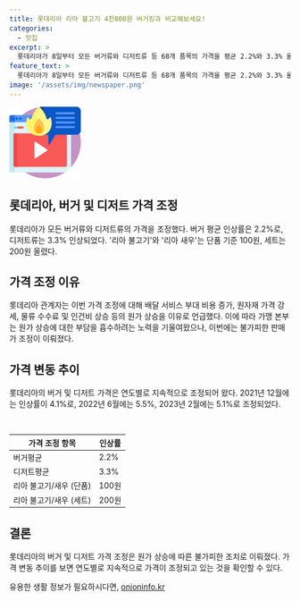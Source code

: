 ```yaml
---
title: 롯데리아 리아 불고기 4천800원 버거킹과 비교해보세요!
categories:
  - 맛집
excerpt: >
  롯데리아가 8일부터 모든 버거류와 디저트류 등 68개 품목의 가격을 평균 2.2%와 3.3% 올린다고 밝혔습니다. 이에 불고기포텐버거와 대표 메뉴 리아 불고기, 리아 새우의 가격도 상승하는데, 배달 서비스 부대 비용 증가, 원자재 가격 상승 등을 이유로 설명했습니다. 롯데리아의 연간 가격 상승률은 지난해 4.1%에서 올해 5.5%, 그리고 2023년에는 5.1%까지 올랐습니다.
feature_text: >
  롯데리아가 8일부터 모든 버거류와 디저트류 등 68개 품목의 가격을 평균 2.2%와 3.3% 올린다고 밝혔습니다. 이에 불고기포텐버거와 대표 메뉴 리아 불고기, 리아 새우의 가격도 상승하는데, 배달 서비스 부대 비용 증가, 원자재 가격 상승 등을 이유로 설명했습니다. 롯데리아의 연간 가격 상승률은 지난해 4.1%에서 올해 5.5%, 그리고 2023년에는 5.1%까지 올랐습니다.
image: '/assets/img/newspaper.png'
---
```


<p><img src="/assets/img/news.png" alt="rentncar 속보" /></p>

<h2 data-ke-size="size26">롯데리아, 버거 및 디저트 가격 조정</h2>

<p>롯데리아가 모든 버거류와 디저트류의 가격을 조정했다. 버거 평균 인상률은 2.2%로, 디저트류는 3.3% 인상되었다. '리아 불고기'와 '리아 새우'는 단품 기준 100원, 세트는 200원 올렸다.</p>

<h2 data-ke-size="size26">가격 조정 이유</h2>

<p>롯데리아 관계자는 이번 가격 조정에 대해 배달 서비스 부대 비용 증가, 원자재 가격 강세, 물류 수수료 및 인건비 상승 등의 원가 상승을 이유로 언급했다. 이에 따라 가맹 본부는 원가 상승에 대한 부담을 흡수하려는 노력을 기울여왔으나, 이번에는 불가피한 판매가 조정이 이뤄졌다.</p>

<h2 data-ke-size="size26">가격 변동 추이</h2>

<p>롯데리아의 버거 및 디저트 가격은 연도별로 지속적으로 조정되어 왔다. 2021년 12월에는 인상률이 4.1%로, 2022년 6월에는 5.5%, 2023년 2월에는 5.1%로 조정되었다.</p>

<p data-ke-size="size16">&nbsp;</p>

<table>
    <thead>
        <tr>
            <th scope="col">가격 조정 항목</th>
            <th scope="col">인상률</th>
        </tr>
    </thead>
    <tbody>
        <tr>
            <td>버거평균</td>
            <td>2.2%</td>
        </tr>
        <tr>
            <td>디저트평균</td>
            <td>3.3%</td>
        </tr>
        <tr>
            <td>리아 불고기/새우 (단품)</td>
            <td>100원</td>
        </tr>
        <tr>
            <td>리아 불고기/새우 (세트)</td>
            <td>200원</td>
        </tr>
    </tbody>
</table>

<h2 data-ke-size="size26">결론</h2>

<p>롯데리아의 버거 및 디저트 가격 조정은 원가 상승에 따른 불가피한 조치로 이뤄졌다. 가격 변동 추이를 보면 연도별로 지속적으로 가격이 조정되고 있는 것을 확인할 수 있다.</p>
유용한 생활 정보가 필요하시다면, <a href="https://onioninfo.kr" rel="dofollow">onioninfo.kr</a>


